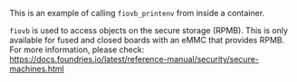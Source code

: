 This is an example of calling `fiovb_printenv` from inside a container.

`fiovb` is used to access objects on the secure storage (RPMB).
This is only available for fused and closed boards with an eMMC that provides RPMB.
For more information, please check: https://docs.foundries.io/latest/reference-manual/security/secure-machines.html
